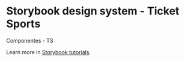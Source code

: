 # Storybook design system - Ticket Sports

Componentes - TS

Learn more in [Storybook tutorials](https://storybook.js.org/tutorials/).
